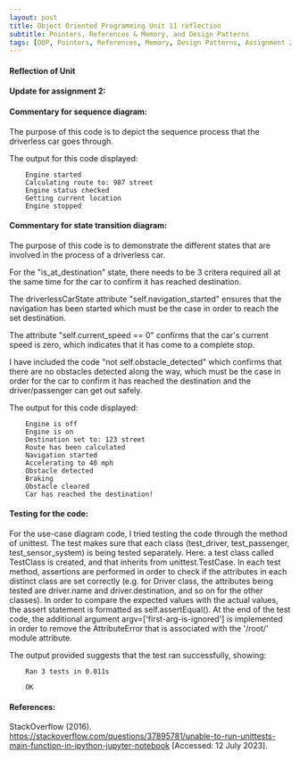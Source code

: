 ```yaml
---
layout: post
title: Object Oriented Programming Unit 11 reflection
subtitle: Pointers, References & Memory, and Design Patterns
tags: [OOP, Pointers, References, Memory, Design Patterns, Assignment 2, 11]
---
```


#### Reflection of Unit

#### Update for assignment 2:
#### Commentary for sequence diagram:
The purpose of this code is to depict the sequence process that the driverless car goes through.


The output for this code displayed:

        Engine started
        Calculating route to: 987 street
        Engine status checked
        Getting current location
        Engine stopped

#### Commentary for state transition diagram:
The purpose of this code is to demonstrate the different states that are involved in the process of a driverless car.

For the "is_at_destination" state, there needs to be 3 critera required all at the same time for the car to confirm it has reached destination.

The driverlessCarState attribute "self.navigation_started" ensures that the navigation has been started which must be the case in order to reach the set destination.

The attribute "self.current_speed == 0" confirms that the car's current speed is zero, which indicates that it has come to a complete stop. 

I have included the code "not self.obstacle_detected" which confirms that there are no obstacles detected along the way, which must be the case in order for the car to confirm it has reached the destination and the driver/passenger can get out safely.


The output for this code displayed:

        Engine is off
        Engine is on
        Destination set to: 123 street
        Route has been calculated
        Navigation started
        Accelerating to 40 mph
        Obstacle detected
        Braking
        Obstacle cleared
        Car has reached the destination!


#### Testing for the code:
For the use-case diagram code, I tried testing the code through the method of unittest. The test makes sure that each class (test_driver, test_passenger, test_sensor_system) is being tested separately. Here. a test class called TestClass is created, and that inherits from unittest.TestCase. In each test method, assertions are performed in order to check if the attributes in each distinct class are set correctly (e.g. for Driver class, the attributes being tested are driver.name and driver.destination, and so on for the other classes). In order to compare the expected values with the actual values, the assert statement is formatted as self.assertEqual().
At the end of the test code, the additional argument argv=['first-arg-is-ignored'] is implemented in order to remove the AttributeError that is associated with the '/root/' module attribute.

The output provided suggests that the test ran successfully, showing:
        
        Ran 3 tests in 0.011s

        OK




#### References:
StackOverflow (2016). https://stackoverflow.com/questions/37895781/unable-to-run-unittests-main-function-in-ipython-jupyter-notebook [Accessed: 12 July 2023].

